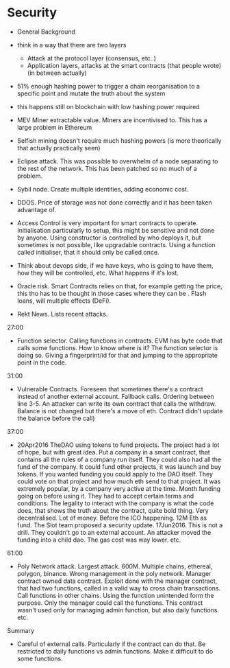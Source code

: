 # Security

- General Background
- think in a way that there are two layers
  - Attack at the protocol layer (consensus, etc..)
  - Application layers, attacks at the smart contracts (that people wrote) (in between actually) 

- 51% enough hashing power to trigger a chain reorganisation to a specific point and mutate the truth about the system
- this happens still on blockchain with low hashing power required

- MEV Miner extractable value. Miners are incentivised to. This has a large problem in Ethereum

- Selfish mining doesn't require much hashing powers (is more theorically that actually practically seen)

- Eclipse attack. This was possible to overwhelm of a node separating to the rest of the network. This has been patched so no much of a problem.

- Sybil node. Create multiple identities, adding economic cost.

- DDOS. Price of storage was not done correctly and it has been taken advantage of.

- Access Control is very important for smart contracts to operate. Initialisation particularly to setup, this might be sensitive and not done by anyone. Using constructor is controlled by who deploys it, but sometimes is not possible, like upgradable contracts. Using a function called initialiser, that it should only be called once. 

- Think about devops side, if we have keys, who is going to have them, how they will be controlled, etc. What happens if it's lost.

- Oracle risk. Smart Contracts relies on that, for example getting the price, this tho has to be thought in those cases where they can be . Flash loans, will multiple effects (DeFi).

- Rekt News. Lists recent attacks.

27:00

- Function selector. Calling functions in contracts. EVM has byte code that calls some functions. How to know where is it? The function selector is doing so. Giving a fingerprint/id for that and jumping to the appropriate point in the code.

31:00

- Vulnerable Contracts. Foreseen that sometimes there's a contract instead of another external account. Fallback calls. Ordering between line 3-5. An attacker can write its own contract that calls the withdraw. Balance is not changed but there's a move of eth. Contract didn't update the balance before the call)

37:00

- 20Apr2016 TheDAO using tokens to fund projects. The project had a lot of hope, but with great idea. Put a company in a smart contract, that contains all the rules of a company run itself. They could also had all the fund of the company. It could fund other projects, it was launch and buy tokens. If you wanted funding you could apply to the DAO itself. They could vote on that project and how much eth send to that project. It was extremely popular, by a company very active at the time. Month funding going on before using it. They had to accept certain terms and conditions. The legality to interact with the company is what the code does, that shows the truth about the contract, quite bold thing. Very decentralised. Lot of money. Before the ICO happening. 12M Eth as fund. The Slot team proposed a security update. 17Jun2016. This is not a drill. They couldn't go to an external account. An attacker moved the funding into a child dao. The gas cost was way lower. etc.

61:00

- Poly Network attack. Largest attack. 600M. Multiple chains, ethereal, polygon, binance. Wrong management in the poly network. Manager contract owned data contract. Exploit done with the manager contract, that had two functions, called in a valid way to cross chain transactions. Call functions in other chains. Using the function unintended form the purpose. Only the manager could call the functions. This contract wasn't used only for managing admin function, but also daily functions. etc.



Summary
- Careful of external calls. Particularly if the contract can do that. Be restricted to daily functions vs admin functions. Make it difficult to do some functions.




